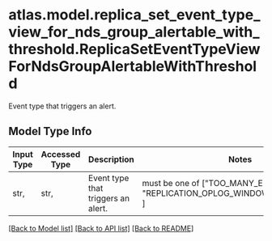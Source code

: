 # atlas.model.replica_set_event_type_view_for_nds_group_alertable_with_threshold.ReplicaSetEventTypeViewForNdsGroupAlertableWithThreshold

Event type that triggers an alert.

## Model Type Info
Input Type | Accessed Type | Description | Notes
------------ | ------------- | ------------- | -------------
str,  | str,  | Event type that triggers an alert. | must be one of ["TOO_MANY_ELECTIONS", "REPLICATION_OPLOG_WINDOW_RUNNING_OUT", ] 

[[Back to Model list]](../../README.md#documentation-for-models) [[Back to API list]](../../README.md#documentation-for-api-endpoints) [[Back to README]](../../README.md)

